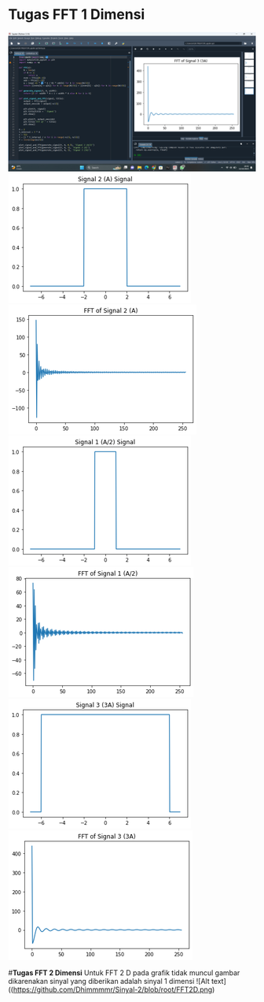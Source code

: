 # Tugas FFT 1 Dimensi
![Alt text](https://github.com/Dhimmmmr/Sinyal-2/blob/root/FFT1D.png)
![Alt text](https://github.com/Dhimmmmr/Sinyal-2/blob/root/1A.png)
![Alt text](https://github.com/Dhimmmmr/Sinyal-2/blob/root/FFT1A.png)
![Alt text](https://github.com/Dhimmmmr/Sinyal-2/blob/root/A12.png)
![Alt text](https://github.com/Dhimmmmr/Sinyal-2/blob/root/FFTA12.png)
![Alt text](https://github.com/Dhimmmmr/Sinyal-2/blob/root/3A.png)
![Alt text](https://github.com/Dhimmmmr/Sinyal-2/blob/root/FFT3A.png)


#**Tugas FFT 2 Dimensi**
Untuk FFT 2 D pada grafik tidak muncul gambar dikarenakan sinyal yang diberikan adalah sinyal 1 dimensi
![Alt text]((https://github.com/Dhimmmmr/Sinyal-2/blob/root/FFT2D.png)
